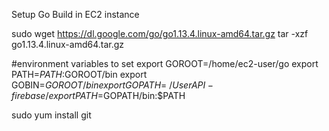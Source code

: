 Setup Go Build in EC2 instance

sudo wget https://dl.google.com/go/go1.13.4.linux-amd64.tar.gz
tar -xzf go1.13.4.linux-amd64.tar.gz


#environment variables to set
export GOROOT=/home/ec2-user/go
export PATH=$PATH:$GOROOT/bin 
export GOBIN=$GOROOT/bin
export GOPATH=~/UserAPI-firebase/
export PATH=$GOPATH/bin:$PATH

sudo yum install git
